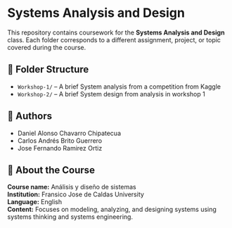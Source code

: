 # Systems Analysis and Design

This repository contains coursework for the **Systems Analysis and Design** class. Each folder corresponds to a different assignment, project, or topic covered during the course.

## 📁 Folder Structure

- `Workshop-1/` – A brief System analysis from a competition from Kaggle
- `Workshop-2/` – A brief System design from analysis in workshop 1

## 👥 Authors
- Daniel Alonso Chavarro Chipatecua
- Carlos Andrés Brito Guerrero
- Jose Fernando Ramirez Ortiz


## 📌 About the Course

**Course name:** Análisis y diseño de sistemas  
**Institution:** Fransico Jose de Caldas University  
**Language:** English  
**Content:** Focuses on modeling, analyzing, and designing systems using systems thinking and systems engineering.


